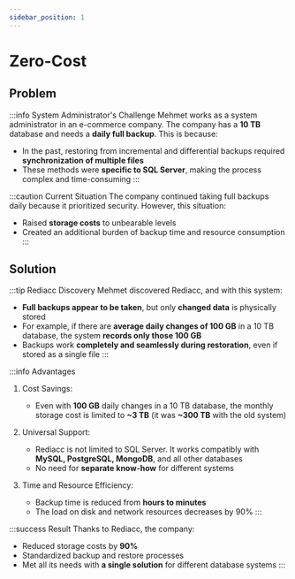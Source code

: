 ```yaml
---
sidebar_position: 1
---
```


# Zero-Cost

## Problem

:::info System Administrator's Challenge
Mehmet works as a system administrator in an e-commerce company. The company has a **10 TB** database and needs a **daily full backup**. This is because:

- In the past, restoring from incremental and differential backups required **synchronization of multiple files**
- These methods were **specific to SQL Server**, making the process complex and time-consuming
:::

:::caution Current Situation
The company continued taking full backups daily because it prioritized security. However, this situation:

- Raised **storage costs** to unbearable levels
- Created an additional burden of backup time and resource consumption
:::

## Solution

:::tip Rediacc Discovery
Mehmet discovered Rediacc, and with this system:

- **Full backups appear to be taken**, but only **changed data** is physically stored
- For example, if there are **average daily changes of 100 GB** in a 10 TB database, the system **records only those 100 GB**
- Backups work **completely and seamlessly during restoration**, even if stored as a single file
:::

:::info Advantages

1. Cost Savings:
   - Even with **100 GB** daily changes in a 10 TB database, the monthly storage cost is limited to **~3 TB** (it was **~300 TB** with the old system)

2. Universal Support:
   - Rediacc is not limited to SQL Server. It works compatibly with **MySQL, PostgreSQL, MongoDB**, and all other databases
   - No need for **separate know-how** for different systems

3. Time and Resource Efficiency:
   - Backup time is reduced from **hours to minutes**
   - The load on disk and network resources decreases by 90%
:::

:::success Result
Thanks to Rediacc, the company:
- Reduced storage costs by **90%**
- Standardized backup and restore processes
- Met all its needs with **a single solution** for different database systems
:::